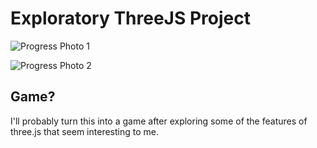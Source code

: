 # Exploratory ThreeJS Project

![Progress Photo 1](https://github.com/RamiAwar/three-js-intro/raw/master/img/car_photo.JPG)

![Progress Photo 2](https://github.com/RamiAwar/three-js-intro/raw/master/img/car_3.JPG)

## Game?
I'll probably turn this into a game after exploring some of the features of three.js that seem interesting to me.
